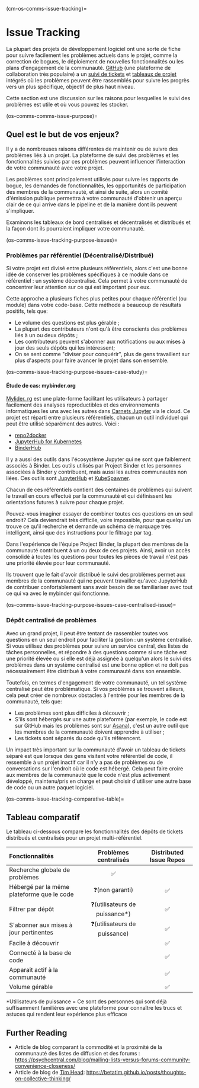 (cm-os-comms-issue-tracking)=
# Issue Tracking

La plupart des projets de développement logiciel ont une sorte de fiche pour suivre facilement les problèmes actuels dans le projet, comme la correction de bogues, le déploiement de nouvelles fonctionnalités ou les plans d'engagement de la communauté. [GitHub](https://github.com) (une plateforme de collaboration très populaire) a un [suivi de tickets](https://guides.github.com/features/issues/) et [tableaux de projet](https://help.github.com/en/github/managing-your-work-on-github/about-project-boards) intégrés où les problèmes peuvent être rassemblés pour suivre les progrès vers un plus spécifique, objectif de plus haut niveau.

Cette section est une discussion sur les raisons pour lesquelles le suivi des problèmes est utile et où vous pouvez les stocker.

(os-comms-comms-issue-purpose)=
## Quel est le but de vos enjeux?

Il y a de nombreuses raisons différentes de maintenir ou de suivre des problèmes liés à un projet. La plateforme de suivi des problèmes et les fonctionnalités suivies par ces problèmes peuvent influencer l'interaction de votre communauté avec votre projet.

Les problèmes sont principalement utilisés pour suivre les rapports de bogue, les demandes de fonctionnalités, les opportunités de participation des membres de la communauté, et ainsi de suite, alors un comité d'émission publique permettra à votre communauté d'obtenir un aperçu clair de ce qui arrive dans le pipeline et de la manière dont ils peuvent s'impliquer.

Examinons les tableaux de bord centralisés et décentralisés et distribués et la façon dont ils pourraient impliquer votre communauté.

(os-comms-issue-tracking-purpose-issues)=
### Problèmes par référentiel (Décentralisé/Distribué)

Si votre projet est divisé entre plusieurs référentiels, alors c'est une bonne idée de conserver les problèmes spécifiques à ce module dans ce référentiel : un système décentralisé. Cela permet à votre communauté de concentrer leur attention sur ce qui est important pour eux.

Cette approche a plusieurs fiches plus petites pour chaque référentiel (ou module) dans votre code-base. Cette méthode a beaucoup de résultats positifs, tels que:

- Le volume des questions est plus gérable ;
- La plupart des contributeurs n'ont qu'à être conscients des problèmes liés à un ou deux dépôts ;
- Les contributeurs peuvent s'abonner aux notifications ou aux mises à jour des seuls dépôts qui les intéressent;
- On se sent comme "diviser pour conquérir", plus de gens travaillent sur plus d'aspects pour faire avancer le projet dans son ensemble.

(os-comms-issue-tracking-purpose-issues-case-study)=
#### Étude de cas: mybinder.org

[Mylider. rg](https://mybinder.org) est une plate-forme facilitant les utilisateurs à partager facilement des analyses reproductibles et des environnements informatiques les uns avec les autres dans [Carnets Jupyter](https://jupyter-notebook.readthedocs.io/en/stable/) via le cloud. Ce projet est réparti entre plusieurs référentiels, chacun un outil individuel qui peut être utilisé séparément des autres. Voici :

- [repo2docker](https://github.com/jupyter/repo2docker)
- [JupyterHub for Kubernetes](https://github.com/jupyterhub/zero-to-jupyterhub-k8s)
- [BinderHub](https://github.com/jupyterhub/binderhub)

Il y a aussi des outils dans l'écosystème Jupyter qui ne sont que faiblement associés à Binder. Les outils utilisés par Project Binder et les personnes associées à Binder y contribuent, mais aussi les autres communautés non liées. Ces outils sont [JupyterHub](https://github.com/jupyterhub/jupyterhub) et [KubeSpawner](https://github.com/jupyterhub/kubespawner).

Chacun de ces référentiels contient des centaines de problèmes qui suivent le travail en cours effectué par la communauté et qui définissent les orientations futures à suivre pour chaque projet.

Pouvez-vous imaginer essayer de combiner toutes ces questions en un seul endroit? Cela deviendrait très difficile, voire impossible, pour que quelqu'un trouve ce qu'il recherche et demande un schéma de marquage très intelligent, ainsi que des instructions pour le filtrage par tag.

Dans l'expérience de l'équipe Project Binder, la plupart des membres de la communauté contribuent à un ou deux de ces projets. Ainsi, avoir un accès consolidé à toutes les questions pour toutes les pièces de travail n'est pas une priorité élevée pour leur communauté.

Ils trouvent que le fait d'avoir distribué le suivi des problèmes permet aux membres de la communauté qui ne peuvent travailler qu'avec JupyterHub de contribuer confortablement sans avoir besoin de se familiariser avec tout ce qui va avec le mybinder qui fonctionne.

(os-comms-issue-tracking-purpose-issues-case-centralised-issue)=
### Dépôt centralisé de problèmes

Avec un grand projet, il peut être tentant de rassembler toutes vos questions en un seul endroit pour faciliter la gestion : un système centralisé. Si vous utilisez des problèmes pour suivre un service central, des listes de tâches personnelles, et répondre à des questions comme si une tâche est une priorité élevée ou si elle est déjà assignée à quelqu'un alors le suivi des problèmes dans un système centralisé est une bonne option et ne doit pas nécessairement être distribué à votre communauté dans son ensemble.

Toutefois, en termes d'engagement de votre communauté, un tel système centralisé peut être problématique. Si vos problèmes se trouvent ailleurs, cela peut créer de nombreux obstacles à l'entrée pour les membres de la communauté, tels que:

- Les problèmes sont plus difficiles à découvrir ;
- S'ils sont hébergés sur une autre plateforme (par exemple, le code est sur GitHub mais les problèmes sont sur [Asana](https://asana.com/)), c'est un autre outil que les membres de la communauté doivent apprendre à utiliser ;
- Les tickets sont séparés du code qu'ils référencent.

Un impact très important sur la communauté d'avoir un tableau de tickets séparé est que lorsque des gens visitent votre référentiel de code, il ressemble à un projet inactif car il n'y a pas de problèmes ou de conversations sur l'endroit où le code est hébergé. Cela peut faire croire aux membres de la communauté que le code n'est plus activement développé, maintenu/pris en charge et peut choisir d'utiliser une autre base de code ou un autre paquet logiciel.

(os-comms-issue-tracking-comparative-table)=
## Tableau comparatif

Le tableau ci-dessous compare les fonctionnalités des dépôts de tickets distribués et centralisés pour un projet multi-référentiel.

| Fonctionnalités                            |     Problèmes centralisés     | Distributed Issue Repos |
|:------------------------------------------ |:-----------------------------:|:-----------------------:|
| Recherche globale de problèmes             |               ✅               |                         |
| Hébergé par la même plateforme que le code |        ❓(non garanti)         |            ✅            |
| Filtrer par dépôt                          | ❓(utilisateurs de puissance*) |            ✅            |
| S'abonner aux mises à jour pertinentes     | ❓(utilisateurs de puissance)  |            ✅            |
| Facile à découvrir                         |                               |            ✅            |
| Connecté à la base de code                 |                               |            ✅            |
| Apparaît actif à la communauté             |                               |            ✅            |
| Volume gérable                             |                               |            ✅            |

*Utilisateurs de puissance = Ce sont des personnes qui sont déjà suffisamment familières avec une plateforme pour connaître les trucs et astuces qui rendent leur expérience plus efficace

## Further Reading

- Article de blog comparant la commodité et la proximité de la communauté des listes de diffusion et des forums : <https://psychcentral.com/blog/mailing-lists-versus-forums-community-convenience-closeness/>
- Article de blog de [Tim Head](https://github.com/betatim):  <https://betatim.github.io/posts/thoughts-on-collective-thinking/>
